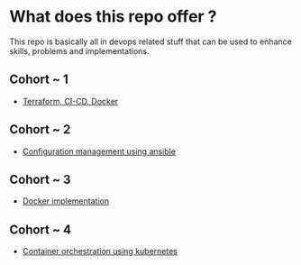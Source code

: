 # What does this repo offer ?

This repo is basically all in devops related stuff that can be used to enhance skills, problems and implementations.

## Cohort ~ 1

- [Terraform, CI-CD, Docker](simplilearn-phase1/readme.md)

## Cohort ~ 2

- [Configuration management using ansible](simplilearn-phase2/readme.md)

## Cohort ~ 3

- [Docker implementation](simplilearn-phase3/readme.md)

## Cohort ~ 4

- [Container orchestration using kubernetes](simplilearn-phase4/readme.md)